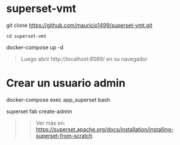 # superset-vmt


git clone https://github.com/mauricio1499/superset-vmt.git

~~~
cd superset-vmt
~~~


docker-compose up -d


> Luego abrir http://localhost:8089/ en su navegador



# Crear un usuario admin

docker-compose exec app_superset bash



superset fab create-admin


>> Ver màs en: https://superset.apache.org/docs/installation/installing-superset-from-scratch
